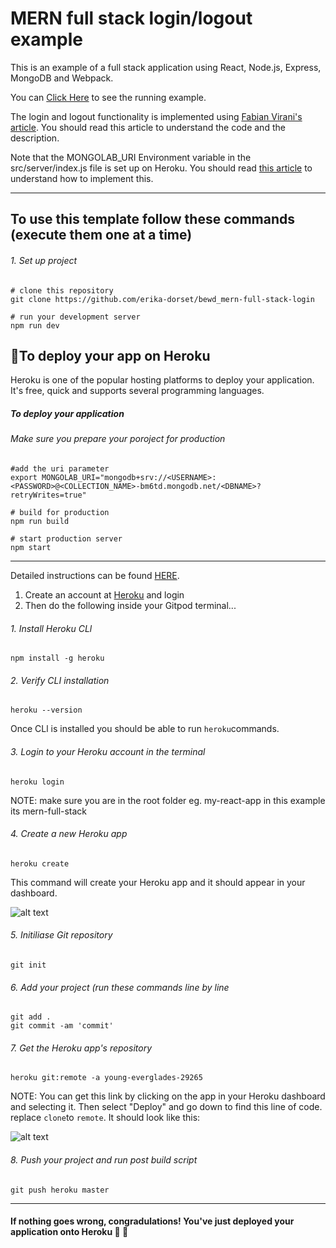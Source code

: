 # MERN full stack login/logout example
This is an example of a full stack application using React, Node.js, Express, MongoDB and Webpack.

You can [Click Here](https://polar-forest-71908.herokuapp.com/) to see the running example. 

The login and logout functionality is implemented using [Fabian Virani's article](https://medium.com/@faizanv/authentication-for-your-react-and-express-application-w-json-web-tokens-923515826e0#3c21).
You should read this article to understand the code and the description.
 
Note that the MONGOLAB_URI Environment variable in the src/server/index.js file is set up on Heroku. 
You should read [this article](https://www.freecodecamp.org/forum/t/how-to-deploy-your-mongodb-app-to-heroku/19347) to understand how to implement this.

---

##  To use this template follow these commands (execute them one at a time)
###### 1. Set up project
```linux
# clone this repository 
git clone https://github.com/erika-dorset/bewd_mern-full-stack-login

# run your development server
npm run dev
```
 
##  :clap:To deploy your app on Heroku
Heroku is one of the popular hosting platforms to deploy your application. It's free, quick and supports several programming languages.

##### To deploy your application

###### Make sure you prepare your poroject for production
```linux
#add the uri parameter
export MONGOLAB_URI="mongodb+srv://<USERNAME>:<PASSWORD>@<COLLECTION_NAME>-bm6td.mongodb.net/<DBNAME>?retryWrites=true"

# build for production
npm run build

# start production server
npm start
```
---

Detailed instructions can be found [HERE](https://devcenter.heroku.com/articles/heroku-cli).

1. Create an account at [Heroku](http://heroku.com/) and login
2. Then do the following inside your Gitpod terminal...

###### 1. Install Heroku CLl
```linux
npm install -g heroku
```

###### 2. Verify CLI installation
```linux
heroku --version
```

Once CLl is installed you should be able to run ```heroku```commands.

###### 3. Login to your Heroku account in the terminal
```linux
heroku login
```
NOTE: make sure you are in the root folder eg. my-react-app in this example its mern-full-stack

###### 4. Create a new Heroku app
```linux
heroku create
```
This command will create your Heroku app and it should appear in your dashboard.

![alt text](https://i.ibb.co/6yhGHJw/1506430728-Screen-Shot-2017-09-18-at-12-00-52-1.png "Heroku apps")

###### 5. Initiliase Git repository
```linux
git init
```
###### 6. Add your project (run these commands line by line
```linux
git add .
git commit -am 'commit'
```

###### 7. Get the Heroku app's repository 
```linux
heroku git:remote -a young-everglades-29265
```
NOTE: You can get this link by clicking on the app in your Heroku dashboard and selecting it. Then select "Deploy" and go down to find
this line of code. replace ```clone```to ```remote```. It should look like this:

![alt text](https://i.ibb.co/GnZZHPL/Capture.png "Heroku repository")

###### 8. Push your project and run post build script
```linux
git push heroku master
```
---

####  If nothing goes wrong, congradulations! You've just deployed your application onto Heroku :raised_hands: :star2:
